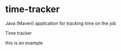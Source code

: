 # time-tracker
Java (Maven) application for tracking time on the job

Time tracker

this is an example

